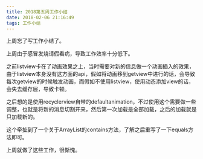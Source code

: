 ```yaml
---
title: 2018第五周工作小结
date: 2018-02-06 21:16:49
tags: 工作小结
---
```


上周忘了写工作小结了。

上周由于感冒发烧请假看病，导致工作效率十分低下。

之前listview卡在了动画效果之上，当时需要对新的信息做一个动画插入的效果，由于listview本身没有这方面的api，假如将动画移到getview中进行的话，会导致每次getview的时候触发动画，而假如不使用listview，使用动态添加view的话，会失去缓存层，导致卡顿。

之后想的是使用recyclerview自带的defaultanimation，不过使用这个需要做一些调整，也就是将新的消息切割开来，然后第一次加载是全部加载，之后的加载就是只加载新的。

这个牵扯到了一个关于ArrayList的contains方法，了解之后重写了一下equals方法即可。

上周就做了这些工作，很惭愧。
